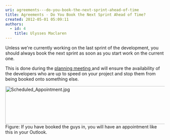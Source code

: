 ```yaml
---
uri: agreements---do-you-book-the-next-sprint-ahead-of-time
title: Agreements - Do You Book the Next Sprint Ahead of Time?
created: 2012-05-01 05:09:11
authors:
  - id: 4
    title: Ulysses Maclaren
---
```





<span class='intro'> Unless we're currently working on the last sprint of the development, you should always book the next sprint as soon as you start work on the current one. </span>

<p>​This is done during the <a href="/Management/RulesToBetterScrumUsingTFS/Pages/SprintPlanning(WHAT)Meeting.aspx">planning meeting </a>and&#160;will ensure the availability of the developers who are up to speed on your project and stop them from being booked onto something else.</p>
<p><img class="ssw-rteStyle-ImageArea" alt="Scheduled_Appointment.jpg" src="/Documents/Scheduled_Appointment.jpg" width="621" height="150" style="height&#58;120px;width&#58;591px;" /><br><span class="ssw-rteStyle-FigureNormal">Figure&#58; If you have booked the guys in, you will have an appointment like this in your Outlook.</span><br></p>


